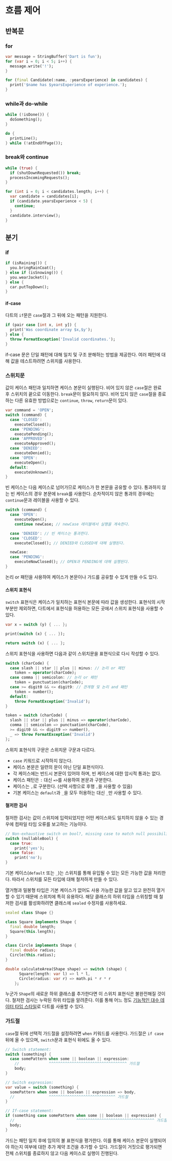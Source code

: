 # 흐름 제어

## 반복문

### for

```dart
var message = StringBuffer('Dart is fun');
for (var i = 0; i < 5; i++) {
  message.write('!');
}
```

```dart
for (final Candidate(:name, :yearsExperience) in candidates) {
  print('$name has $yearsExperience of experience.');
}
```

### while과 do-while

```dart
while (!isDone()) {
  doSomething();
}
```

```dart
do {
  printLine();
} while (!atEndOfPage());
```

### break와 continue

```dart
while (true) {
  if (shutDownRequested()) break;
  processIncomingRequests();
}
```

```dart
for (int i = 0; i < candidates.length; i++) {
  var candidate = candidates[i];
  if (candidate.yearsExperience < 5) {
    continue;
  }
  candidate.interview();
}
```

## 분기

### if

```dart
if (isRaining()) {
  you.bringRainCoat();
} else if (isSnowing()) {
  you.wearJacket();
} else {
  car.putTopDown();
}
```

#### if-case

다트의 `if`문은 `case`절과 그 뒤에 오는 패턴을 지원한다.

```dart
if (pair case [int x, int y]) {
  print('Was coordinate array $x,$y');
} else {
  throw FormatException('Invalid coordinates.');
}
```

if-case 문은 단일 패턴에 대해 일치 및 구조 분해하는 방법을 제공한다. 여러 패턴에 대해 값을 테스트하려면 스위치를 사용한다.

### 스위치문

값이 케이스 패턴과 일치하면 케이스 본문이 실행된다. 비어 있지 않은 `case`절은 완료 후 스위치의 끝으로 이동한다. `break`문이 필요하지 않다. 비어 있지 않은 `case`절을 종료하는 다른 유효한 방법으로는 `continue`, `throw`, `return`문이 있다.

```dart
var command = 'OPEN';
switch (command) {
  case 'CLOSED':
    executeClosed();
  case 'PENDING':
    executePending();
  case 'APPROVED':
    executeApproved();
  case 'DENIED':
    executeDenied();
  case 'OPEN':
    executeOpen();
  default:
    executeUnknown();
}
```

빈 케이스는 다음 케이스로 넘어가므로 케이스가 한 본문을 공유할 수 있다. 통과하지 않는 빈 케이스의 경우 본문에 `break`를 사용한다. 순차적이지 않은 통과의 경우에는 `continue`문과 레이블을 사용할 수 있다.

```dart
switch (command) {
  case 'OPEN':
    executeOpen();
    continue newCase; // newCase 레이블에서 실행을 계속한다.

  case 'DENIED': // 빈 케이스는 통과한다.
  case 'CLOSED':
    executeClosed(); // DENIED와 CLOSED에 대해 실행된다.

  newCase:
  case 'PENDING':
    executeNowClosed(); // OPEN과 PENDING에 대해 실행된다.
}
```

논리 or 패턴을 사용하여 케이스가 본문이나 가드를 공유할 수 있게 만들 수도 있다.

#### 스위치 표현식

`switch` 표현식은 케이스가 일치하는 표현식 본문에 따라 값을 생성한다. 표현식의 시작 부분만 제외하면, 다트에서 표현식을 허용하는 모든 곳에서 스위치 표현식을 사용할 수 있다.

```dart
var x = switch (y) { ... };

print(switch (x) { ... });

return switch (x) { ... };
```

스위치 표현식을 사용하면 다음과 같이 스위치문을 표현식으로 다시 작성할 수 있다.

```dart
switch (charCode) {
  case slash || star || plus || minus: // 논리 or 패턴
    token = operator(charCode);
  case comma || semicolon: // 논리 or 패턴
    token = punctuation(charCode);
  case >= digit0 && <= digit9: // 관계형 및 논리 and 패턴
    token = number();
  default:
    throw FormatException('Invalid');
}
```

```dart
token = switch (charCode) {
  slash || star || plus || minus => operator(charCode),
  comma || semicolon => punctuation(charCode),
  >= digit0 && <= digit9 => number(),
  _ => throw FormatException('Invalid')
};
```

스위치 표현식의 구문은 스위치문 구문과 다르다.

- `case` 키워드로 시작하지 않는다.
- 케이스 본문은 일련의 문이 아닌 단일 표현식이다.
- 각 케이스에는 반드시 본문이 있어야 하며, 빈 케이스에 대한 암시적 통과는 없다.
- 케이스 패턴은 `:` 대신 `=>`를 사용하여 본문과 구분한다.
- 케이스는 `,`로 구분한다. (선택 사항으로 후행 `,`을 사용할 수 있음)
- 기본 케이스는 `default`과 `_`을 모두 허용하는 대신 `_`만 사용할 수 있다.

#### 철저한 검사

철저한 검사는 값이 스위치에 입력되었지만 어떤 케이스와도 일치하지 않을 수 있는 경우에 컴파일 타임 오류를 보고하는 기능이다.

```dart
// Non-exhaustive switch on bool?, missing case to match null possibility:
switch (nullableBool) {
  case true:
    print('yes');
  case false:
    print('no');
}
```

기본 케이스(`default` 또는 `_`)는 스위치를 통해 유입될 수 있는 모든 가능한 값을 처리한다. 따라서 스위치를 모든 타입에 대해 철저하게 만들 수 있다.

열거형과 밀봉형 타입은 기본 케이스가 없어도 사용 가능한 값을 알고 있고 완전히 열거할 수 있기 때문에 스위치에 특히 유용하다. 해당 클래스의 하위 타입을 스위칭할 때 철저한 검사를 활성화하려면 클래스에 `sealed` 수정자를 사용하세요.

```dart
sealed class Shape {}

class Square implements Shape {
  final double length;
  Square(this.length);
}

class Circle implements Shape {
  final double radius;
  Circle(this.radius);
}

double calculateArea(Shape shape) => switch (shape) {
      Square(length: var l) => l * l,
      Circle(radius: var r) => math.pi * r * r
    };
```

누군가 `Shape`의 새로운 하위 클래스를 추가한다면 이 스위치 표현식은 불완전해질 것이다. 철저한 검사는 누락된 하위 타입을 알려준다. 이를 통해 어느 정도 [기능적인 대수 데이터 타입 스타일](https://en.wikipedia.org/wiki/Algebraic_data_type)로 다트를 사용할 수 있다.

### 가드절

`case`절 뒤에 선택적 가드절을 설정하려면 `when` 키워드를 사용한다. 가드절은 `if case` 뒤에 올 수 있으며, `switch`문과 표현식 뒤에도 올 수 있다.

```dart
// Switch statement:
switch (something) {
  case somePattern when some || boolean || expression:
    //             ^^^^^^^^^^^^^^^^^^^^^^^^^^^^^^^^^^ 가드절
    body;
}

// Switch expression:
var value = switch (something) {
  somePattern when some || boolean || expression => body,
  //               ^^^^^^^^^^^^^^^^^^^^^^^^^^^^^ 가드절
}

// If-case statement:
if (something case somePattern when some || boolean || expression) {
  //                           ^^^^^^^^^^^^^^^^^^^^^^^^^^^^^^^^^^ 가드절
  body;
}
```

가드는 패턴 일치 후에 임의의 불 표현식을 평가한다. 이를 통해 케이스 본문이 실행되어야 하는지 여부에 대한 추가 제약 조건을 추가할 수 있다. 가드절이 거짓으로 평가되면 전체 스위치를 종료하지 않고 다음 케이스로 실행이 진행된다.